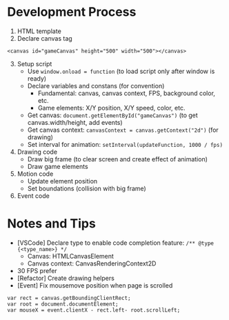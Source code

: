 # Development Process
1. HTML template
2. Declare canvas tag 
```
<canvas id="gameCanvas" height="500" width="500"></canvas>
```
3. Setup script
   - Use ```window.onload = function``` (to load script only after window is ready)
   - Declare variables and constans (for convention)
     - Fundamental: canvas, canvas context, FPS, background color, etc.
     - Game elements: X/Y position, X/Y speed, color, etc.
   - Get canvas: ```document.getElementById("gameCanvas")``` (to get canvas.width/height, add events)
   - Get canvas context: ```canvasContext = canvas.getContext("2d")``` (for drawing)
   - Set interval for animation: ```setInterval(updateFunction, 1000 / fps)```
4. Drawing code
   - Draw big frame (to clear screen and create effect of animation)
   - Draw game elements
5. Motion code
   - Update element position
   - Set boundations (collision with big frame)
6. Event code

# Notes and Tips
- [VSCode] Declare type to enable code completion feature: ```/** @type {<type_name>} */```
  - Canvas: HTMLCanvasElement
  - Canvas context: CanvasRenderingContext2D
- 30 FPS prefer
- [Refactor] Create drawing helpers
- [Event] Fix mousemove position when page is scrolled
```
var rect = canvas.getBoundingClientRect;
var root = document.documentElement;
var mouseX = event.clientX - rect.left- root.scrollLeft;
```































